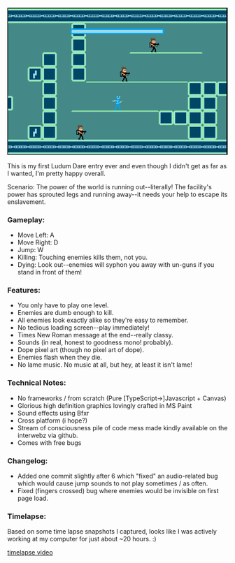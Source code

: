 ![gameplay screenshot](/screenie.png)

This is my first Ludum Dare entry ever and even though I didn't get as far as I wanted, I'm pretty happy overall.

Scenario:
The power of the world is running out--literally! The facility's power has sprouted legs and running away--it needs your help to escape its enslavement.

### Gameplay:
+ Move Left: A
+ Move Right: D
+ Jump: W
+ Killing: Touching enemies kills them, not you.
+ Dying: Look out--enemies will syphon you away with un-guns if you stand in front of them!

### Features:
+ You only have to play one level.
+ Enemies are dumb enough to kill.
+ All enemies look exactly alike so they're easy to remember.
+ No tedious loading screen--play immediately!
+ Times New Roman message at the end--really classy.
+ Sounds (in real, honest to goodness mono! probably).
+ Dope pixel art (though no pixel art of dope).
+ Enemies flash when they die.
+ No lame music. No music at all, but hey, at least it isn't lame!

### Technical Notes:
+ No frameworks / from scratch (Pure [TypeScript->]Javascript + Canvas)
+ Glorious high definition graphics lovingly crafted in MS Paint
+ Sound effects using Bfxr
+ Cross platform (i hope?)
+ Stream of consciousness pile of code mess made kindly available on the interwebz via github.
+ Comes with free bugs

### Changelog:
+ Added one commit slightly after 6 which "fixed" an audio-related bug which would cause jump sounds to not play sometimes / as often.
+ Fixed (fingers crossed) bug where enemies would be invisible on first page load.

### Timelapse:
Based on some time lapse snapshots I captured, looks like I was actively working at my computer for just about ~20 hours. :)

[timelapse video](https://www.youtube.com/watch?v=jPCfgAkekL4&ab_channel=dgollahon)
